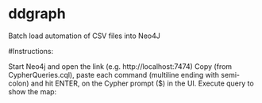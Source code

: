 # ddgraph
Batch load automation of CSV files into Neo4J

#Instructions:

Start Neo4j and open the link (e.g. http://localhost:7474)
Copy (from CypherQueries.cql), paste each command (multiline ending with semi-colon) and hit ENTER, on the Cypher prompt ($) in the UI.
Execute query to show the map:
